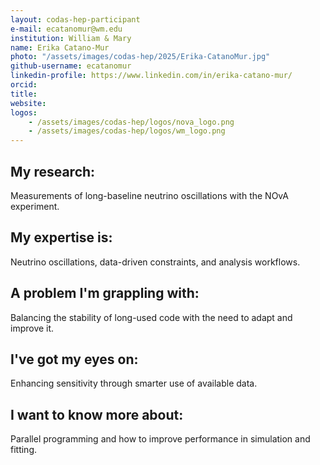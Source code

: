 ```yaml
---
layout: codas-hep-participant
e-mail: ecatanomur@wm.edu
institution: William & Mary
name: Erika Catano-Mur
photo: "/assets/images/codas-hep/2025/Erika-CatanoMur.jpg"
github-username: ecatanomur
linkedin-profile: https://www.linkedin.com/in/erika-catano-mur/
orcid:
title:
website:
logos:
    - /assets/images/codas-hep/logos/nova_logo.png
    - /assets/images/codas-hep/logos/wm_logo.png
---
```

## My research:
Measurements of long-baseline neutrino oscillations with the NOvA experiment.

## My expertise is:
Neutrino oscillations, data-driven constraints, and analysis workflows.

## A problem I'm grappling with:
Balancing the stability of long-used code with the need to adapt and improve it.

## I've got my eyes on:
Enhancing sensitivity through smarter use of available data.

## I want to know more about:
Parallel programming and how to improve performance in simulation and fitting.
